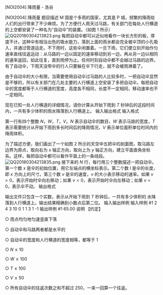 



[NOI2004] 降雨量 - 洛谷














[NOI2004] 降雨量
题目描述
M 国是个多雨的国家，尤其是 P 城，频繁的降雨给人们的出行带来了不少麻烦。为了方便行人雨天过马路，有关部门在每处人行横道的上空都安装了一种名为“自动伞”的装置。（如图 $1$ 所示）
![QQ20180304213823.png](https://www.z4a.net/images/2018/03/04/QQ20180304213823.png)
每把自动伞都可以近似地看作一块长方形的板，厚度不计。这种伞有相当出色的吸水能力，落到上面的雨水都会完全被伞顶的小孔吸入，并通过管道运走。不下雨时，这些伞闲置着。一旦下雨，它们便立刻开始作匀速率直线往返运动：从马路的一边以固定的速率移动到另一边，再从另一边以相同的速率返回，如此往复，直到雨停为止。任何时刻自动伞都不会越过马路的边界。有了自动伞，下雨天没带伞的行人只要躲在伞下行走，就不会被雨淋着了。

由于自动伞的大小有限，当需要使用自动伞过马路的人比较多时，一把自动伞显然是不够的，所以有关部门在几处主要的人行横道上空安装了多把自动伞。每把自动伞的宽度都等于人行横道的宽度，高度各不相同，长度不一定相同，移动速率也不一定相同。

现在已知一处人行横道的详细情况，请你计算从开始下雨到 $T$ 秒钟后的这段时间内，一共有多少体积的雨水降落到人行横道上。
输入输出格式
输入格式

第一行有四个整数 $N$，$W$，$T$，$V$。$N$ 表示自动伞的数目，$W$ 表示马路的宽度，$T$ 表示需要统计从开始下雨到多长时间后的降雨情况，$V$ 表示单位面积单位时间内的降雨体积。

为了描述方便，我们画出了一个如图 $2$ 所示的天空中五把伞的剖面图，取马路左边界为原点，取向右为 $x$ 轴正方向，取向上为 $y$ 轴正方向，建立平面直角坐标系。这样，每把自动伞都可以看作平面上的一条线段。
![QQ20180304213835.png](https://www.z4a.net/images/2018/03/04/QQ20180304213835.png)
接下来的 $N$ 行，每行用三个整数描述一把自动伞。第一个数 $x$ 是伞的初始位置，用它左端点的横坐标表示。第二个数 $l$ 是伞的长度，即 $x$ 方向上的尺寸。第三个数 $v$ 是伞的速度，$v$ 的大小表示移动的速率。如果 $v > 0$，表示开始时伞向右移动；如果 $v < 0$，表示开始时伞向左移动；如果 $v = 0$，表示伞不动。
输出格式

输出文件只包含一个实数，表示从开始下雨到 $T$ 秒钟后，一共有多少体积的
水降落到人行横道上。输出结果精确到小数点后第二位。
输入输出样例
输入样例 #1
2 4 3 10
0 1 1
3 1 -1
输出样例 #1
65.00
说明
【约定】

○ 雨点均匀地匀速竖直下落

○ 自动伞和马路两者都是水平的

○ 自动伞的宽度和人行横道的宽度相等，都等于 $1$

○ $N \leq 10$

○ $W \leq 100$

○ $T \leq 100$

○ $V \leq 50$

○ 所有自动伞的往返次数之和不超过 $250$，一来一回算一个往返。







